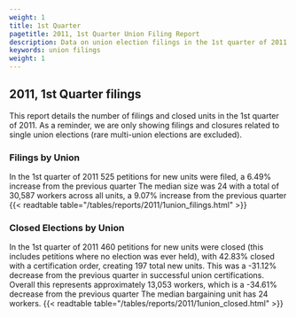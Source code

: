 ```yaml
---
weight: 1
title: 1st Quarter
pagetitle: 2011, 1st Quarter Union Filing Report
description: Data on union election filings in the 1st quarter of 2011
keywords: union filings
weight: 1
---
```


## 2011, 1st Quarter filings

This report details the number of filings and closed units in the 1st quarter of 2011. As a reminder, we are only showing filings and closures related to single union elections (rare multi-union elections are excluded).

### Filings by Union
In the 1st quarter of 2011 525 petitions for new units were filed, a 6.49% increase from the previous quarter The median size was 24 with a total of 30,587 workers across all units, a 9.07% increase from the previous quarter
{{< readtable table="/tables/reports/2011/1union_filings.html" >}}

### Closed Elections by Union
In the 1st quarter of 2011 460 petitions for new units were closed (this includes petitions where no election was ever held), with 42.83% closed with a certification order, creating 197 total new units. This was a -31.12% decrease from the previous quarter in successful union certifications. Overall this represents approximately 13,053 workers, which is a -34.61% decrease from the previous quarter The median bargaining unit has 24 workers.
{{< readtable table="/tables/reports/2011/1union_closed.html" >}}
